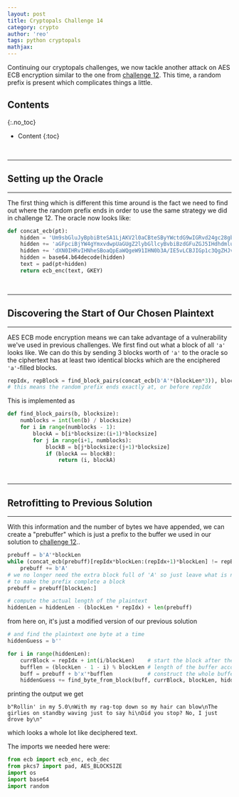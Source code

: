 ```yaml
---
layout: post
title: Cryptopals Challenge 14
category: crypto
author: 'reo'
tags: python cryptopals
mathjax: 
---
```


Continuing our cryptopals challenges,
we now tackle another attack on AES ECB encryption similar
to the one from [challenge 12](/crypto/2020/08/06/12-crypals-challenge.html).
This time, a random prefix is present which complicates things
a little.

## Contents
{:.no_toc}

* Content
{:toc}

<br>

***

## Setting up the Oracle

***

The first thing which is different this time around is the fact we need to find out where
the random prefix ends in order to use the same strategy we did in challenge 12. The
oracle now looks like:

```python
def concat_ecb(pt):
    hidden = 'Um9sbGluJyBpbiBteSA1LjAKV2l0aCBteSByYWctdG9wIGRvd24gc28gbXkg'
    hidden += 'aGFpciBjYW4gYmxvdwpUaGUgZ2lybGllcyBvbiBzdGFuZGJ5IHdhdmluZyBq'
    hidden += 'dXN0IHRvIHNheSBoaQpEaWQgeW91IHN0b3A/IE5vLCBJIGp1c3QgZHJvdmUgYnkK'
    hidden = base64.b64decode(hidden)
    text = pad(pt+hidden)
    return ecb_enc(text, GKEY)
```

<br>

***

## Discovering the Start of Our Chosen Plaintext

***

AES ECB mode encryption means we can take advantage of a vulnerability we've used
in previous challenges. We first find out what a block of all `'a'` looks like.
We can do this by sending 3 blocks worth of `'a'` to the oracle so the ciphertext
has at least two identical blocks which are the enciphered `'a'`-filled blocks.

```python
repIdx, repBlock = find_block_pairs(concat_ecb(b'A'*(blockLen*3)), blockLen)
# this means the random prefix ends exactly at, or before repIdx
```

This is implemented as

```python
def find_block_pairs(b, blocksize):
    numblocks = int(len(b) / blocksize)
    for i in range(numblocks - 1):
        blockA = b[i*blocksize:(i+1)*blocksize]
        for j in range(i+1, numblocks):
            blockB = b[j*blocksize:(j+1)*blocksize]
            if (blockA == blockB):
                return (i, blockA)
```

<br>

***

## Retrofitting to Previous Solution

***

With this information and the number of bytes we have appended, we can create a
"prebuffer" which is just a prefix to the buffer we used in our solution to
[challenge 12](/crypto/2020/08/06/12-crypals-challenge.html)..

```python
prebuff = b'A'*blockLen
while (concat_ecb(prebuff)[repIdx*blockLen:(repIdx+1)*blockLen] != repBlock):
    prebuff += b'A'
# we no longer need the extra block full of 'A' so just leave what is needed
# to make the prefix complete a block
prebuff = prebuff[blockLen:]

# compute the actual length of the plaintext
hiddenLen = hiddenLen - (blockLen * repIdx) + len(prebuff)
```

from here on, it's just a modified version of our previous solution

```python
# and find the plaintext one byte at a time
hiddenGuess = b''

for i in range(hiddenLen):
    currBlock = repIdx + int(i/blockLen)    # start the block after the random and prebuff
    bufflen = (blockLen - 1 - i) % blockLen # length of the buffer according to the algorithm
    buff = prebuff + b'x'*bufflen           # construct the whole buffer required
    hiddenGuess += find_byte_from_block(buff, currBlock, blockLen, hiddenGuess)
```

printing the output we get

```
b"Rollin' in my 5.0\nWith my rag-top down so my hair can blow\nThe girlies on standby waving just to say hi\nDid you stop? No, I just drove by\n"
```

which looks a whole lot like deciphered text.

The imports we needed here were:

```python
from ecb import ecb_enc, ecb_dec
from pkcs7 import pad, AES_BLOCKSIZE
import os
import base64
import random
```
